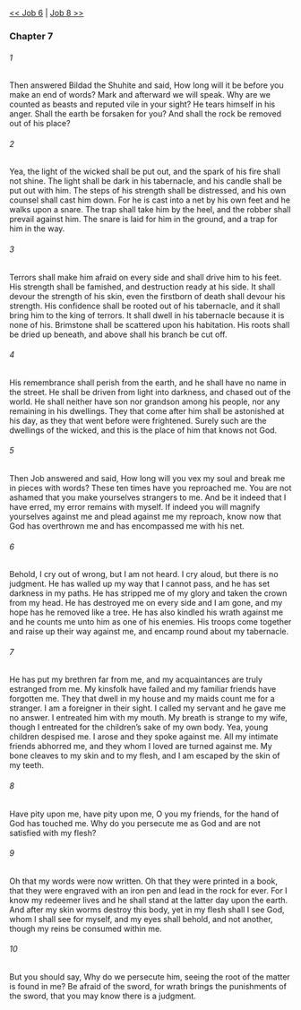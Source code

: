 [<< Job 6](Job%206.md)  |  [Job 8 >>](Job%208.md)

### Chapter 7
###### 1
Then answered Bildad the Shuhite and said, How long will it be before you make an end of words? Mark and afterward we will speak. Why are we counted as beasts and reputed vile in your sight? He tears himself in his anger. Shall the earth be forsaken for you? And shall the rock be removed out of his place?

###### 2
Yea, the light of the wicked shall be put out, and the spark of his fire shall not shine. The light shall be dark in his tabernacle, and his candle shall be put out with him. The steps of his strength shall be distressed, and his own counsel shall cast him down. For he is cast into a net by his own feet and he walks upon a snare. The trap shall take him by the heel, and the robber shall prevail against him. The snare is laid for him in the ground, and a trap for him in the way.

###### 3
Terrors shall make him afraid on every side and shall drive him to his feet. His strength shall be famished, and destruction ready at his side. It shall devour the strength of his skin, even the firstborn of death shall devour his strength. His confidence shall be rooted out of his tabernacle, and it shall bring him to the king of terrors. It shall dwell in his tabernacle because it is none of his. Brimstone shall be scattered upon his habitation. His roots shall be dried up beneath, and above shall his branch be cut off.

###### 4
His remembrance shall perish from the earth, and he shall have no name in the street. He shall be driven from light into darkness, and chased out of the world. He shall neither have son nor grandson among his people, nor any remaining in his dwellings. They that come after him shall be astonished at his day, as they that went before were frightened. Surely such are the dwellings of the wicked, and this is the place of him that knows not God.

###### 5
Then Job answered and said, How long will you vex my soul and break me in pieces with words? These ten times have you reproached me. You are not ashamed that you make yourselves strangers to me. And be it indeed that I have erred, my error remains with myself. If indeed you will magnify yourselves against me and plead against me my reproach, know now that God has overthrown me and has encompassed me with his net.

###### 6
Behold, I cry out of wrong, but I am not heard. I cry aloud, but there is no judgment. He has walled up my way that I cannot pass, and he has set darkness in my paths. He has stripped me of my glory and taken the crown from my head. He has destroyed me on every side and I am gone, and my hope has he removed like a tree. He has also kindled his wrath against me and he counts me unto him as one of his enemies. His troops come together and raise up their way against me, and encamp round about my tabernacle.

###### 7
He has put my brethren far from me, and my acquaintances are truly estranged from me. My kinsfolk have failed and my familiar friends have forgotten me. They that dwell in my house and my maids count me for a stranger. I am a foreigner in their sight. I called my servant and he gave me no answer. I entreated him with my mouth. My breath is strange to my wife, though I entreated for the children’s sake of my own body. Yea, young children despised me. I arose and they spoke against me. All my intimate friends abhorred me, and they whom I loved are turned against me. My bone cleaves to my skin and to my flesh, and I am escaped by the skin of my teeth.

###### 8
Have pity upon me, have pity upon me, O you my friends, for the hand of God has touched me. Why do you persecute me as God and are not satisfied with my flesh?

###### 9
Oh that my words were now written. Oh that they were printed in a book, that they were engraved with an iron pen and lead in the rock for ever. For I know my redeemer lives and he shall stand at the latter day upon the earth. And after my skin worms destroy this body, yet in my flesh shall I see God, whom I shall see for myself, and my eyes shall behold, and not another, though my reins be consumed within me.

###### 10
But you should say, Why do we persecute him, seeing the root of the matter is found in me? Be afraid of the sword, for wrath brings the punishments of the sword, that you may know there is a judgment.